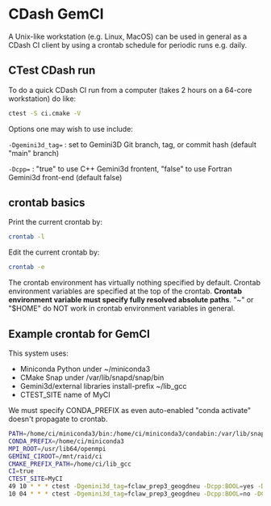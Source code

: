 # CDash GemCI

A Unix-like workstation (e.g. Linux, MacOS) can be used in general as a CDash CI client by using a crontab schedule for periodic runs e.g. daily.

## CTest CDash run

To do a quick CDash CI run from a computer (takes 2 hours on a 64-core workstation) do like:

```sh
ctest -S ci.cmake -V
```

Options one may wish to use include:

`-Dgemini3d_tag=`
: set to Gemini3D Git branch, tag, or commit hash (default "main" branch)

`-Dcpp=`
: "true" to use C++ Gemini3d frontent, "false" to use Fortran Gemini3d front-end (default false)

## crontab basics

Print the current crontab by:

```sh
crontab -l
```

Edit the current crontab by:

```sh
crontab -e
```

The crontab environment has virtually nothing specified by default.
Crontab environment variables are specified at the top of the crontab.
**Crontab environment variable must specify fully resolved absolute paths**.
"~" or "$HOME" do NOT work in crontab environment variables in general.

## Example crontab for GemCI

This system uses:

* Miniconda Python under ~/miniconda3
* CMake Snap under /var/lib/snapd/snap/bin
* Gemini3d/external libraries install-prefix ~/lib_gcc
* CTEST_SITE name of MyCI

We must specify CONDA_PREFIX as even auto-enabled "conda activate" doesn't propagate to crontab.

```sh
PATH=/home/ci/miniconda3/bin:/home/ci/miniconda3/condabin:/var/lib/snapd/snap/bin:/usr/share/Modules/bin:/usr/local/bin:/usr/bin:/usr/local/sbin:/usr/sbin
CONDA_PREFIX=/home/ci/miniconda3
MPI_ROOT=/usr/lib64/openmpi
GEMINI_CIROOT=/mnt/raid/ci
CMAKE_PREFIX_PATH=/home/ci/lib_gcc
CI=true
CTEST_SITE=MyCI
49 10 * * * ctest -Dgemini3d_tag=fclaw_prep3_geogdneu -Dcpp:BOOL=yes -DCTEST_MODEL=Nightly -S $HOME/code/gemci/ci.cmake -V
10 04 * * * ctest -Dgemini3d_tag=fclaw_prep3_geogdneu -Dcpp:BOOL=no -DCTEST_MODEL=Nightly -S $HOME/code/gemci/ci.cmake -V
```
